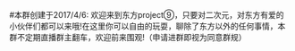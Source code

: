 #本群创建于2017/4/6:  欢迎来到东方project⑨，只要对二次元，对东方有爱的小伙伴们都可以来哦!在这里你可以自由的玩耍，聊除了东方以外的任何事情，本群不定期直播群主翻车，欢迎前来围观!（申请进群即视为同意群规）
